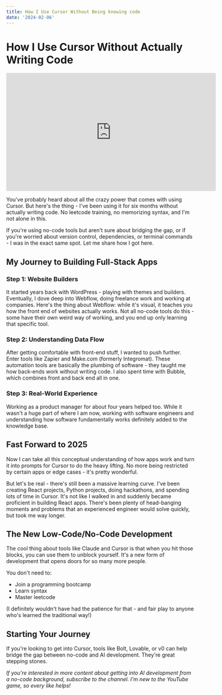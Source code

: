 ```yaml
---
title: How I Use Cursor Without Being knowing code
date: '2024-02-06'
---
```


# How I Use Cursor Without Actually Writing Code

<iframe width="560" height="315" src="https://www.youtube.com/embed/TFIRVXrBXJs" title="YouTube video player" frameborder="0" allow="accelerometer; autoplay; clipboard-write; encrypted-media; gyroscope; picture-in-picture; web-share" referrerpolicy="strict-origin-when-cross-origin" allowfullscreen></iframe>

You've probably heard about all the crazy power that comes with using Cursor. But here's the thing - I've been using it for six months without actually writing code. No leetcode training, no memorizing syntax, and I'm not alone in this.

If you're using no-code tools but aren't sure about bridging the gap, or if you're worried about version control, dependencies, or terminal commands - I was in the exact same spot. Let me share how I got here.

## My Journey to Building Full-Stack Apps

### Step 1: Website Builders
It started years back with WordPress - playing with themes and builders. Eventually, I dove deep into Webflow, doing freelance work and working at companies. Here's the thing about Webflow: while it's visual, it teaches you how the front end of websites actually works. Not all no-code tools do this - some have their own weird way of working, and you end up only learning that specific tool.

### Step 2: Understanding Data Flow
After getting comfortable with front-end stuff, I wanted to push further. Enter tools like Zapier and Make.com (formerly Integromat). These automation tools are basically the plumbing of software - they taught me how back-ends work without writing code. I also spent time with Bubble, which combines front and back end all in one.

### Step 3: Real-World Experience
Working as a product manager for about four years helped too. While it wasn't a huge part of where I am now, working with software engineers and understanding how software fundamentally works definitely added to the knowledge base.

## Fast Forward to 2025

Now I can take all this conceptual understanding of how apps work and turn it into prompts for Cursor to do the heavy lifting. No more being restricted by certain apps or edge cases - it's pretty wonderful.

But let's be real - there's still been a massive learning curve. I've been creating React projects, Python projects, doing hackathons, and spending lots of time in Cursor. It's not like I walked in and suddenly became proficient in building React apps. There's been plenty of head-banging moments and problems that an experienced engineer would solve quickly, but took me way longer.

## The New Low-Code/No-Code Development

The cool thing about tools like Claude and Cursor is that when you hit those blocks, you can use them to unblock yourself. It's a new form of development that opens doors for so many more people.

You don't need to:
- Join a programming bootcamp
- Learn syntax
- Master leetcode

(I definitely wouldn't have had the patience for that - and fair play to anyone who's learned the traditional way!)

## Starting Your Journey

If you're looking to get into Cursor, tools like Bolt, Lovable, or v0 can help bridge the gap between no-code and AI development. They're great stepping stones.

*If you're interested in more content about getting into AI development from a no-code background, subscribe to the channel. I'm new to the YouTube game, so every like helps!*